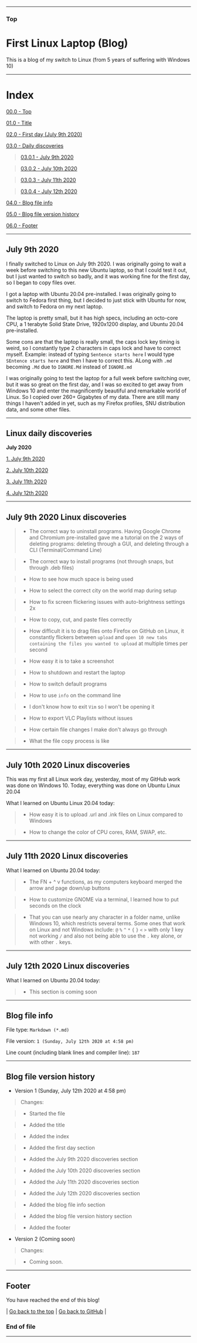 
***

### Top

# First Linux Laptop (Blog)

This is a blog of my switch to Linux (from 5 years of suffering with Windows 10)

***

# Index

[00.0 - Top](#Top)

[01.0 - Title](#First-Linux-Laptop-(Blog))

[02.0 - First day (July 9th 2020)](#July-9th-2020)

[03.0 - Daily discoveries](#Linux-daily-discoveries)

> [03.0.1 - July 9th 2020](#July-9th-2020-Linux-discoveries)

> [03.0.2 - July 10th 2020](#July-10th-2020-Linux-discoveries)

> [03.0.3 - July 11th 2020](#July-11th-2020-Linux-discoveries)

> [03.0.4 - July 12th 2020](#July-12th-2020-Linux-discoveries)

[04.0 - Blog file info](#Blog-file-info)

[05.0 - Blog file version history](#Blog-file-version-history)

[06.0 - Footer](#Footer)

***

## July 9th 2020

I finally switched to Linux on July 9th 2020. I was originally going to wait a week before switching to this new Ubuntu laptop, so that I could test it out, but I just wanted to switch so badly, and it was working fine for the first day, so I began to copy files over.

I got a laptop with Ubuntu 20.04 pre-installed. I was originally going to switch to Fedora first thing, but I decided to just stick with Ubuntu for now, and switch to Fedora on my next laptop.

The laptop is pretty small, but it has high specs, including an octo-core CPU, a 1 terabyte Solid State Drive, 1920x1200 display, and Ubuntu 20.04 pre-installed.

Some cons are that the laptop is really small, the caps lock key timing is weird, so I constantly type 2 characters in caps lock and have to correct myself. Example: instead of typing `Sentence starts here` I would type `SEntence starts here` and then I have to correct this. ALong with `.md` becoming `.Md` due to `IGNORE.Md` instead of `IGNORE.md`

I was originally going to test the laptop for a full week before switching over, but it was so great on the first day, and I was so excited to get away from Windows 10 and enter the magnificently beautiful and remarkable world of Linux. So I copied over 260+ Gigabytes of my data. There are still many things I haven't added in yet, such as my Firefox profiles, SNU distribution data, and some other files.

***

## Linux daily discoveries

**July 2020**

[1. July 9th 2020](#July-9th-2020-Linux-discoveries)

[2. July 10th 2020](#July-10th-2020-Linux-discoveries)

[3. July 11th 2020](#July-11th-2020-Linux-discoveries)

[4. July 12th 2020](#July-12th-2020-Linux-discoveries)

***

## July 9th 2020 Linux discoveries

> * The correct way to uninstall programs. Having Google Chrome and Chromium pre-installed gave me a tutorial on the 2 ways of deleting programs: deleting through a GUI, and deleting through a CLI (Terminal/Command Line)

> * The correct way to install programs (not through snaps, but through .deb files)

> * How to see how much space is being used

> * How to select the correct city on the world map during setup

> * How to fix screen flickering issues with auto-brightness settings 2x

> * How to copy, cut, and paste files correctly

> * How difficult it is to drag files onto Firefox on GitHub on Linux, it constantly flickers between `upload` and `open 10 new tabs containing the files you wanted to upload` at multiple times per second

> * How easy it is to take a screenshot

> * How to shutdown and restart the laptop

> * How to switch default programs

> * How to use `info` on the command line

> * I don't know how to exit `Vim` so I won't be opening it

> * How to export VLC Playlists without issues

> * How certain file changes I make don't always go through

> * What the file copy process is like

***

## July 10th 2020 Linux discoveries

This was my first all Linux work day, yesterday, most of my GitHub work was done on Windows 10. Today, everything was done on Ubuntu Linux 20.04

What I learned on Ubuntu Linux 20.04 today:

> * How easy it is to upload .url and .ink files on Linux compared to Windows

> * How to change the color of CPU cores, RAM, SWAP, etc.

***

## July 11th 2020 Linux discoveries

What I learned on Ubuntu 20.04 today:

> * The FN + ^ v functions, as my computers keyboard merged the arrow and page down/up buttons

> * How to customize GNOME via a terminal, I learned how to put seconds on the clock

> * That you can use nearly any character in a folder name, unlike Windows 10, which restricts several terms. Some ones that work on Linux and not Windows include: `@` `%` `^` `*` `{` `}` `<` `>` with only 1 key not working `/` and also not being able to use the `.` key alone, or with other `.` keys.

***

## July 12th 2020 Linux discoveries

What I learned on Ubuntu 20.04 today:

> * This section is coming soon

***

## Blog file info

File type: `Markdown (*.md)`

File version: `1 (Sunday, July 12th 2020 at 4:58 pm)`

Line count (including blank lines and compiler line): `187`

***

## Blog file version history

* Version 1 (Sunday, July 12th 2020 at 4:58 pm)

> Changes:

> * Started the file

> * Added the title

> * Added the index

> * Added the first day section

> * Added the July 9th 2020 discoveries section

> * Added the July 10th 2020 discoveries section

> * Added the July 11th 2020 discoveries section

> * Added the July 12th 2020 discoveries section

> * Added the blog file info section

> * Added the blog file version history section

> * Added the footer

* Version 2 (Coming soon)

> Changes:

> * Coming soon.

***

## Footer

You have reached the end of this blog!

| [Go back to the top](#Top) | [Go back to GitHub](https://github.com) |

### End of file

***
